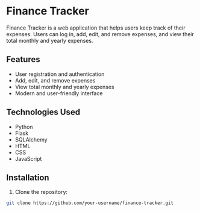 # Finance Tracker

Finance Tracker is a web application that helps users keep track of their expenses. Users can log in, add, edit, and remove expenses, and view their total monthly and yearly expenses.

## Features

- User registration and authentication
- Add, edit, and remove expenses
- View total monthly and yearly expenses
- Modern and user-friendly interface

## Technologies Used

- Python
- Flask
- SQLAlchemy
- HTML
- CSS
- JavaScript

## Installation

1. Clone the repository:

```bash
git clone https://github.com/your-username/finance-tracker.git
